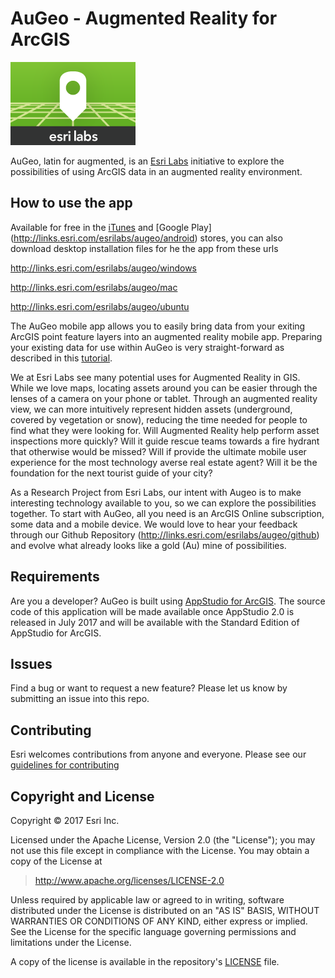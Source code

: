 # AuGeo - Augmented Reality for ArcGIS
![App](./thumbnail.png)

AuGeo, latin for augmented, is an [Esri Labs](http://labs.esri.com) initiative to explore the possibilities of using ArcGIS data in an augmented reality environment. 

## How to use the app

Available for free in the [iTunes](http://links.esri.com/esrilabs/augeo/ios) and [Google Play] (http://links.esri.com/esrilabs/augeo/android) stores, you can also download desktop installation files for he the app from these urls


http://links.esri.com/esrilabs/augeo/windows

http://links.esri.com/esrilabs/augeo/mac 

http://links.esri.com/esrilabs/augeo/ubuntu

The AuGeo mobile app allows you to easily bring data from your exiting ArcGIS point feature layers into an augmented reality mobile app.  Preparing your existing data for use within AuGeo is very straight-forward as described in this <a href="http://links.esri.com/esrilabs/augeo/tutorial">tutorial</a>.

We at Esri Labs see many potential uses for Augmented Reality in GIS. While we love maps, locating assets around you can be easier through the lenses of a camera on your phone or tablet. Through an augmented reality view, we can more intuitively represent hidden assets (underground, covered by vegetation or snow), reducing the time needed for people to find what they were looking for. Will Augmented Reality help perform asset inspections more quickly?  Will it guide rescue teams towards a fire hydrant that otherwise would be missed?  Will if provide the ultimate mobile user experience for the most technology averse real estate agent? Will it be the foundation for the next tourist guide of your city?

As a Research Project from Esri Labs, our intent with Augeo is to make interesting technology available to you, so we can explore the possibilities together. To start with AuGeo, all you need is an ArcGIS Online subscription, some data and a mobile device. We would love to hear your feedback through our Github Repository (http://links.esri.com/esrilabs/augeo/github) and evolve what already looks like a gold (Au) mine of possibilities. 

## Requirements

Are you a developer? AuGeo is built using <a href="http://www.esri.com/landing-pages/appstudio">AppStudio for ArcGIS</a>. The source code of this application will be made available once AppStudio 2.0 is released in July 2017 and will be available with the Standard Edition of AppStudio for ArcGIS.

## Issues

Find a bug or want to request a new feature?  Please let us know by submitting an issue into this repo.

## Contributing

Esri welcomes contributions from anyone and everyone. Please see our [guidelines for contributing](https://github.com/esri/contributing)

## Copyright and License

Copyright © 2017 Esri Inc.

Licensed under the Apache License, Version 2.0 (the "License");
you may not use this file except in compliance with the License.
You may obtain a copy of the License at

> http://www.apache.org/licenses/LICENSE-2.0

Unless required by applicable law or agreed to in writing, software
distributed under the License is distributed on an "AS IS" BASIS,
WITHOUT WARRANTIES OR CONDITIONS OF ANY KIND, either express or implied.
See the License for the specific language governing permissions and
limitations under the License.

A copy of the license is available in the repository's [LICENSE](./LICENSE) file.
